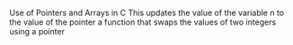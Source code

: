 Use of Pointers and Arrays in C
This updates the value of the variable n to the value of the pointer
a function that swaps the values of two integers using a pointer

